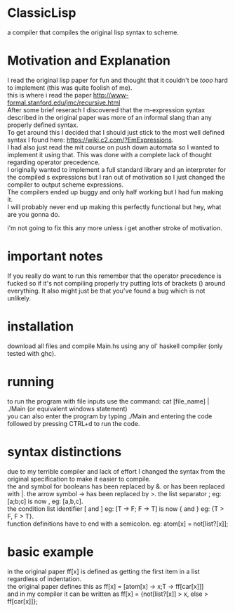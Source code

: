 # ClassicLisp
a compiler that compiles the original lisp syntax to scheme. 

# Motivation and Explanation
I read the original lisp paper for fun and thought that it couldn't be *tooo* hard to implement (this was quite foolish of me).                   
this is where i read the paper http://www-formal.stanford.edu/jmc/recursive.html                     
After some brief reserach I discovered that the m-expression syntax described in the original paper was more of an informal slang than any properly defined syntax.              
To get around this I decided that I should just stick to the most well defined syntax I found here: https://wiki.c2.com/?EmExpressions.                
I had also just read the mit course on push down automata so I wanted to implement it using that. This was done with a complete lack of thought regarding operator precedence.                
I originally wanted to implement a full standard library and an interpreter for the compiled s expressions but I ran out of motivation so I just changed the compiler to output scheme expressions.                     
The compilers ended up buggy and only half working but I had fun making it.                 
I will probably never end up making this perfectly functional but hey, what are you gonna do.              

i'm not going to fix this any more unless i get another stroke of motivation.          

# important notes
If you really do want to run this remember that the operator precedence is fucked so if it's not compiling properly try putting lots of brackets () around everything. It also might just be that you've found a bug which is not unlikely. 

# installation
download all files and compile Main.hs using any ol' haskell compiler (only tested with ghc).              

# running
to run the program with file inputs use the command: cat \[file_name] | ./Main (or equivalent windows statement)                      
you can also enter the program by typing ./Main and entering the code followed by pressing CTRL+d to run the code.                 

# syntax distinctions
due to my terrible compiler and lack of effort I changed the syntax from the original specification to make it easier to compile.                     
the and symbol for booleans has been replaced by &. or has been replaced with |. the arrow symbol -> has been replaced by >. the list separator ; eg: \[a;b;c] is now , eg: \[a,b,c].                     
the condition list identifier \[ and ] eg: \[T -> F; F -> T] is now { and } eg: {T > F, F > T}.                
function definitions have to end with a semicolon. eg: atom[x] = not[list?[x]];               

# basic example
in the original paper ff[x] is defined as getting the first item in a list regardless of indentation.                 
the original paper defines this as ff[x] = [atom[x] -> x;T -> ff[car[x]]]              
and in my compiler it can be written as ff[x] = {not[list?[x]] > x, else > ff[car[x]]};                      
